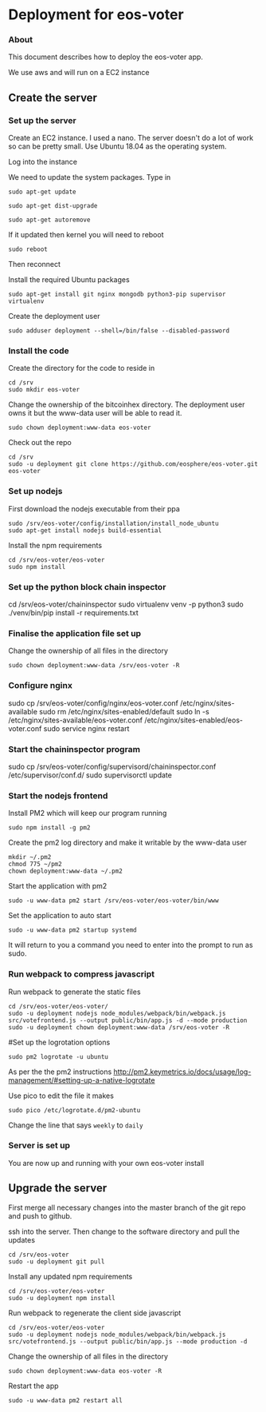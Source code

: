# Deployment for eos-voter

### About

This document describes how to deploy the eos-voter app.

We use aws and will run on a EC2 instance

## Create the server

### Set up the server

Create an EC2 instance. I used a nano. The server doesn't do a lot of work so can be pretty small.
Use Ubuntu 18.04 as the operating system.

Log into the instance

We need to update the system packages. Type in

```
sudo apt-get update

sudo apt-get dist-upgrade

sudo apt-get autoremove
```

If it updated then kernel you will need to reboot

```
sudo reboot
```

Then reconnect

Install the required Ubuntu packages

```
sudo apt-get install git nginx mongodb python3-pip supervisor virtualenv
```

Create the deployment user

```
sudo adduser deployment --shell=/bin/false --disabled-password
```

### Install the code

Create the directory for the code to reside in

```
cd /srv
sudo mkdir eos-voter
```

Change the ownership of the bitcoinhex directory. The deployment user owns it
but the www-data user will be able to read it.
```
sudo chown deployment:www-data eos-voter
```

Check out the repo

```
cd /srv
sudo -u deployment git clone https://github.com/eosphere/eos-voter.git eos-voter
```

### Set up nodejs

First download the nodejs executable from their ppa

```
sudo /srv/eos-voter/config/installation/install_node_ubuntu
sudo apt-get install nodejs build-essential
```

Install the npm requirements

```
cd /srv/eos-voter/eos-voter
sudo npm install
```

### Set up the python block chain inspector

cd /srv/eos-voter/chaininspector
sudo virtualenv venv -p python3
sudo ./venv/bin/pip install -r requirements.txt

### Finalise the application file set up

Change the ownership of all files in the directory
```
sudo chown deployment:www-data /srv/eos-voter -R
```

### Configure nginx

sudo cp /srv/eos-voter/config/nginx/eos-voter.conf /etc/nginx/sites-available
sudo rm /etc/nginx/sites-enabled/default
sudo ln -s /etc/nginx/sites-available/eos-voter.conf /etc/nginx/sites-enabled/eos-voter.conf
sudo service nginx restart

### Start the chaininspector program

sudo cp /srv/eos-voter/config/supervisord/chaininspector.conf /etc/supervisor/conf.d/
sudo supervisorctl update

### Start the nodejs frontend
Install PM2 which will keep our program running
```
sudo npm install -g pm2
```

Create the pm2 log directory and make it writable by the www-data user
```
mkdir ~/.pm2
chmod 775 ~/pm2
chown deployment:www-data ~/.pm2
```

Start the application with pm2
```
sudo -u www-data pm2 start /srv/eos-voter/eos-voter/bin/www
```

Set the application to auto start
```
sudo -u www-data pm2 startup systemd
```

It will return to you a command you need to enter into the prompt to run as sudo.

### Run webpack to compress javascript

Run webpack to generate the static files

```
cd /srv/eos-voter/eos-voter/
sudo -u deployment nodejs node_modules/webpack/bin/webpack.js src/votefrontend.js --output public/bin/app.js -d --mode production
sudo -u deployment chown deployment:www-data /srv/eos-voter -R
```

#Set up the logrotation options

```
sudo pm2 logrotate -u ubuntu
```

As per the the pm2 instructions <http://pm2.keymetrics.io/docs/usage/log-management/#setting-up-a-native-logrotate>

Use pico to edit the file it makes

```
sudo pico /etc/logrotate.d/pm2-ubuntu
```
Change the line that says `weekly` to `daily`

### Server is set up

You are now up and running with your own eos-voter install

## Upgrade the server

First merge all necessary changes into the master branch of the git repo and push to github.

ssh into the server. Then change to the software directory and pull the updates

```
cd /srv/eos-voter
sudo -u deployment git pull
```

Install any updated npm requirements

```
cd /srv/eos-voter/eos-voter
sudo -u deployment npm install
```

Run webpack to regenerate the client side javascript

```
cd /srv/eos-voter/eos-voter
sudo -u deployment nodejs node_modules/webpack/bin/webpack.js src/votefrontend.js --output public/bin/app.js --mode production -d
```

Change the ownership of all files in the directory
```
sudo chown deployment:www-data eos-voter -R
```

Restart the app
```
sudo -u www-data pm2 restart all
```
